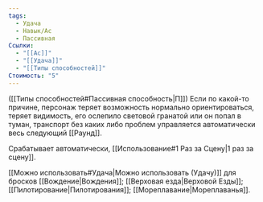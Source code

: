 ```yaml
---
tags:
  - Удача
  - Навык/Ас
  - Пассивная
Ссылки:
  - "[[Ас]]"
  - "[[Удача]]"
  - "[[Типы способностей]]"
Стоимость: "5"
---
```

([[Типы способностей#Пассивная способность|П]]) Если по какой-то причине, персонаж теряет возможность нормально ориентироваться, теряет видимость, его ослепило световой гранатой или он попал в туман, транспорт без каких либо проблем управляется автоматически весь следующий [[Раунд]].

Срабатывает автоматически, [[Использование#1 Раз за Сцену|1 раз за сцену]]. 

[[Можно использовать#Удача|Можно использовать (Удачу)]] для бросков [[Вождение|Вождения]];  [[Верховая езда|Верховой Езды]]; [[Пилотирование|Пилотирования]]; [[Мореплавание|Мореплаванья]]. 